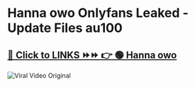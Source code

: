 
 # Hanna owo Onlyfans Leaked - Update Files au100

## <h2><a href="https://clipsfans.com/Hanna_owo&ref=git">🔗 Click to LINKS ⏩⏩ 👉 🟢 Hanna owo </a></h2>

<a href="https://clipsfans.com/Hanna_owo&ref=git" rel="nofollow" data-target="animated-image.originalLink"><img src="https://i.ibb.co.com/xMMVF88/686577567.gif" alt="Viral Video Original" style="max-width: 100%; display: inline-block;" data-target="animated-image.originalImage"></a>

